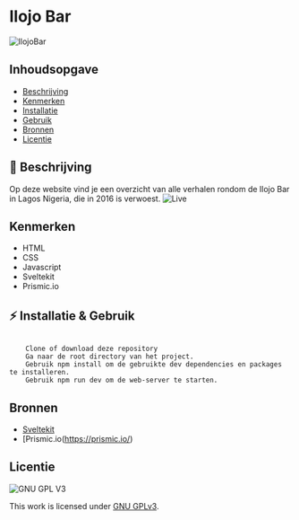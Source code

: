 #  Ilojo Bar
![IlojoBar](https://user-images.githubusercontent.com/26089533/194767762-b4abd0e7-9d1b-4288-acec-f90f08f62637.png)

## Inhoudsopgave
  * [Beschrijving](#beschrijving)
  * [Kenmerken](#kenmerken)
  * [Installatie](#installatie)
  * [Gebruik](#gebruik)
  * [Bronnen](#bronnen)
  * [Licentie](#licentie)

## 📃 Beschrijving
Op deze website vind je een overzicht van alle verhalen rondom de Ilojo Bar in Lagos Nigeria, die in 2016 is verwoest.
![Live]([https://lose-your-head-the-client-case-orcin.vercel.app/])

## Kenmerken
* HTML
* CSS
* Javascript
* Sveltekit
* Prismic.io

## ⚡ Installatie & Gebruik
```

    Clone of download deze repository
    Ga naar de root directory van het project.
    Gebruik npm install om de gebruikte dev dependencies en packages te installeren.
    Gebruik npm run dev om de web-server te starten. 
```

## Bronnen
- [Sveltekit](https://kit.svelte.dev/)
- [Prismic.io(https://prismic.io/)

## Licentie

![GNU GPL V3](https://www.gnu.org/graphics/gplv3-127x51.png)

This work is licensed under [GNU GPLv3](./LICENSE).
